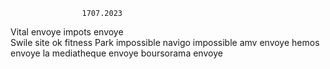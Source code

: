                     1707.2023
Vital               envoye
impots              envoye    
Swile               site ok
fitness Park        impossible
navigo              impossible
amv                 envoye
hemos               envoye
la mediatheque      envoye
boursorama          envoye